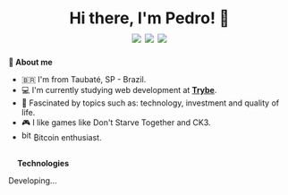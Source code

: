 <div align=center>
  <h1>
   Hi there, I'm Pedro! 👋</br>
   <a href="https://www.t.me/doglatelegram" target="_blank"><img src="https://img.shields.io/badge/-Telegram_-fff?style=&logo=Telegram&logoColor=ffafed&link=https://www.t.me/doglatelegram"></a>
   <a href="https://www.linkedin.com/in/Dogl4/" target="_blank"><img src="https://img.shields.io/badge/-Pedro_Barreto-0073b1?style=&logo=Linkedin&logoColor=white&link=https://https://www.linkedin.com/in/Dogl4/"></a>
   <a href="mailto:doougllas@hotmail.com.br" target="_blank"><img src="https://img.shields.io/badge/-doougllas@hotmail.com.br-%3333?style=&logo=microsoftoutlook&logoColor=119ad3&link=mailto:doougllas@hotmail.com.br"></a>
<!--    <a href="" target="_blank"><img src="https://img.shields.io/badge/-Curriculo-ff5722?style=&logo=Read%20the%20Docs&logoColor=white"></a> -->
  </h1>
</div>


**📝 About me**
- :brazil: I'm from Taubaté, SP - Brazil.
- 💻️ I'm currently studying web development at [**Trybe**](https://www.betrybe.com/).
- 🔭 Fascinated by topics such as: technology, investment and quality of life.
- 🎮️ I like games like Don't Starve Together and CK3.
- <img width="17.5px" src="https://www.svgrepo.com/show/354819/bitcoin.svg" alt="bitcoin"> ₿itcoin enthusiast.

##

<img src="https://media2.giphy.com/media/QssGEmpkyEOhBCb7e1/giphy.gif?cid=ecf05e47a0n3gi1bfqntqmob8g9aid1oyj2wr3ds3mg700bl&rid=giphy.gif" top=2px width=12px>  **Technologies**

Developing...
